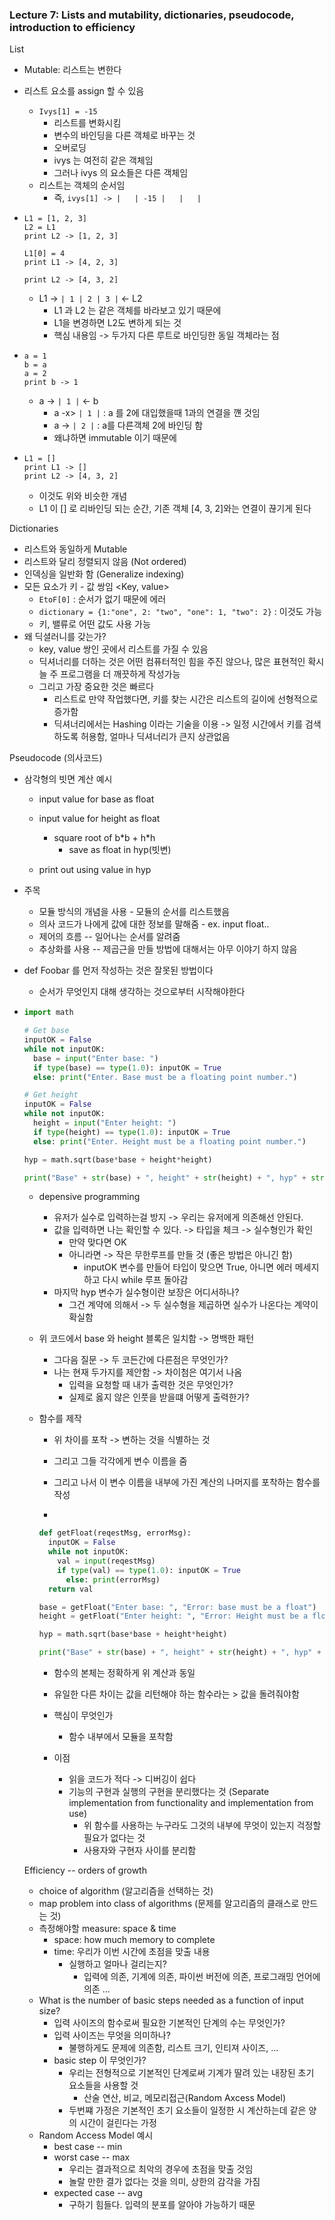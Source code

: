 ### Lecture 7: Lists and mutability, dictionaries, pseudocode, introduction to efficiency 



List

- Mutable: 리스트는 변한다

- 리스트 요소를 assign 할 수 있음

  - `Ivys[1] = -15`
    - 리스트를 변화시킴
    - 변수의 바인딩을 다른 객체로 바꾸는 것
    - 오버로딩
    - ivys 는 여전히 같은 객체임
    - 그러나 ivys 의 요소들은 다른 객체임
  - 리스트는 객체의 순서임
    - 즉, `ivys[1] -> |   | -15 |   |   |`

- ```
  L1 = [1, 2, 3]
  L2 = L1
  print L2 -> [1, 2, 3]
  
  L1[0] = 4
  print L1 -> [4, 2, 3]
  
  print L2 -> [4, 3, 2]
  ```

  - L1 -> `| 1 | 2 | 3 |` <- L2
    - L1 과 L2 는 같은 객체를 바라보고 있기 때문에
    - L1을 변경하면 L2도 변하게 되는 것
    - 핵심 내용임 -> 두가지 다른 루트로 바인딩한 동일 객체라는 점

- ```
  a = 1
  b = a
  a = 2
  print b -> 1
  ```

  - a -> `| 1 |` <- b
    - a -x> `| 1 |` : a 를 2에 대입했을때 1과의 연결을 꺤 것임
    - a -> `| 2 |` : a를 다른객체 2에 바인딩 함
    - 왜냐하면 immutable 이기 때문에

- ```
  L1 = []
  print L1 -> []
  print L2 -> [4, 3, 2]
  ```

  - 이것도 위와 비슷한 개념
  - L1 이  [] 로 리바인딩 되는 순간, 기존 객체 [4, 3, 2]와는 연결이 끊기게 된다



Dictionaries

- 리스트와 동일하게 Mutable
- 리스트와 달리 정렬되지 않음 (Not ordered)
- 인덱싱을 일반화 함 (Generalize indexing)
- 모든 요소가 키 - 값 쌍임 <Key, value>
  - `EtoF[0]` : 순서가 없기 때문에 에러
  - `dictionary = {1:"one", 2: "two", "one": 1, "two": 2}` :  이것도 가능
  - 키, 밸류로 어떤 값도 사용 가능
- 왜 딕셜러니를 갖는가?
  - key, value 쌍인 곳에서 리스트를 가질 수 있음
  - 딕셔너리를 더하는 것은 어떤 컴퓨터적인 힘을 주진 않으나, 많은 표현적인 확시늘 주 프로그램을 더 깨끗하게 작성가능
  - 그리고 가장 중요한 것은 빠르다
    - 리스트로 만약 작업했다면, 키를 찾는 시간은 리스트의 길이에 선형적으로 증가함
    - 딕셔너리에서는 Hashing 이라는 기술을 이용 -> 일정 시간에서 키를 검색하도록 허용함, 얼마나 딕셔너리가 큰지 상관없음



Pseudocode (의사코드)

- 삼각형의 빗면 계산 예시

  - input value for base as float

  - input value for height as float
    - square root of b\*b + h\*h
      - save as float in hyp(빗변)

  - print out using value in hyp

- 주목

  - 모듈 방식의 개념을 사용 - 모듈의 순서를 리스트했음
  - 의사 코드가 나에게 값에 대한 정보를 말해줌 - ex. input float..
  - 제어의 흐름 -- 일어나는 순서를 알려줌
  - 추상화를 사용 -- 제곱근을 만들 방법에 대해서는 아무 이야기 하지 않음

- def Foobar 를 먼저 작성하는 것은 잘못된 방법이다

  - 순서가 무엇인지 대해 생각하는 것으로부터 시작해야한다

- ```python
  import math
  
  # Get base
  inputOK = False
  while not inputOK:
    base = input("Enter base: ")
    if type(base) == type(1.0): inputOK = True
  	else: print("Enter. Base must be a floating point number.")
  
  # Get height
  inputOK = False
  while not inputOK:
    height = input("Enter height: ")
    if type(height) == type(1.0): inputOK = True
  	else: print("Enter. Height must be a floating point number.")
  
  hyp = math.sqrt(base*base + height*height)
  
  print("Base" + str(base) + ", height" + str(height) + ", hyp" + str(hyp))
  ```

  - depensive programming

    - 유저가 실수로 입력하는걸 방지 -> 우리는 유저에게 의존해선 안된다.
    - 값을 입력하면 나는 확인할 수 있다. -> 타입을 체크 -> 실수형인가 확인
      - 만약 맞다면 OK
      - 아니라면 -> 작은 무한루프를 만들 것 (좋은 방법은 아니긴 함)
        - inputOK 변수를 만들어 타입이 맞으면 True, 아니면 에러 메세지하고 다시 while 루프 돌아감
    - 마지막 hyp 변수가 실수형이란 보장은 어디서하나?
      - 그건 계약에 의해서 -> 두 실수형을 제곱하면 실수가 나온다는 계약이 확실함

  - 위 코드에서 base 와 height 블록은 일치함 -> 명백한 패턴

    - 그다음 질문 -> 두 코든간에 다른점은 무엇인가?
    - 나는 현재 두가지를 제안함 -> 차이첨은 여기서 나옴
      - 입력을 요청할 때 내가 출력한 것은 무엇인가?
      - 실제로 옳지 않은 인풋을 받을떄 어떻게 출력한가?

  - 함수를 제작

    - 위 차이를 포착 -> 변하는 것을 식별하는 것

    - 그리고 그들 각각에게 변수 이름을 줌

    - 그리고 나서 이 변수 이름을 내부에 가진 계산의 나머지를 포착하는 함수를 작성

    - 

      ```python
      def getFloat(reqestMsg, errorMsg):
        inputOK = False
        while not inputOK:
          val = input(reqestMsg)
          if type(val) == type(1.0): inputOK = True
        	else: print(errorMsg)
      	return val
      
      base = getFloat("Enter base: ", "Error: base must be a float")
      height = getFloat("Enter height: ", "Error: Height must be a float")
      
      hyp = math.sqrt(base*base + height*height)
      
      print("Base" + str(base) + ", height" + str(height) + ", hyp" + str(hyp))
      ```

    - 함수의 본체는 정확하게 위 계산과 동일

    - 유일한 다른 차이는 값을 리턴해야 하는 함수라는  > 값을 돌려줘야함

    - 핵심이 무엇인가

      - 함수 내부에서 모듈을 포착함

    - 이점

      - 읽을 코드가 적다 -> 디버깅이 쉽다
      - 기능의 구현과 실행의 구현을 분리했다는 것 (Separate implementation from functionality and implementation from use)
        - 위 함수를 사용하는 누구라도 그것의 내부에 무엇이 있는지 걱정할 필요가 없다는 것
        - 사용자와 구현자 사이를 분리함

  

  Efficiency -- orders of growth

  - choice of algorithm (알고리즘을 선택하는 것)
  - map problem into class of algorithms (문제를 알고리즘의 클래스로 만드는 것)
  - 측정해야할 measure: space & time
    - space: how much memory to complete
    - time: 우리가 이번 시간에 초점을 맞출 내용
      - 실행하고 얼마나 걸리는지?
        - 입력에 의존, 기계에 의존, 파이썬 버전에 의존, 프로그래밍 언어에 의존 ...
  - What is the number of basic steps needed as a function of input size?
    - 입력 사이즈의 함수로써 필요한 기본적인 단계의 수는 무엇인가?
    - 입력 사이즈는 무엇을 의미하나?
      - 불행하게도 문제에 의존함, 리스트 크기, 인티져 사이즈, ...
    - basic step 이 무엇인가?
      - 우리는 전형적으로 기본적인 단계로써 기계가 딸려 있는 내장된 초기 요소들을 사용할 것
        - 산술 연산, 비교, 메모리접근(Random Axcess Model)
      - 두번쨰 가정은 기본적인 초기 요소들이 일정한 시 계산하는데 같은 양의 시간이 걸린다는 가정
  - Random Access Model 예시
    - best case -- min
    - worst case -- max
      - 우리는 결과적으로 최악의 경우에 초점을 맞출 것임
      - 놀랄 만한 결가 없다는 것을 의미, 상한의 감각을 가짐
    - expected case -- avg
      - 구하기 힘들다. 입력의 분포를 알아야 가능하기 때문

  

  

